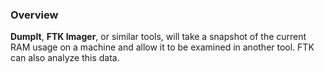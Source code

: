 
### Overview

**DumpIt**, **FTK Imager**, or similar tools, will take a snapshot of the current RAM usage on a machine and allow it to be examined in another tool. FTK can also analyze this data.